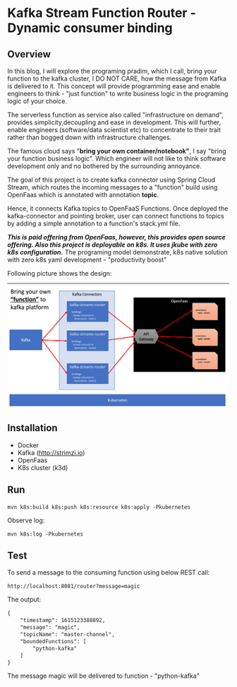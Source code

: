 # Kafka Stream Function Router - Dynamic consumer binding

## Overview

In this blog, I will explore the programing pradim, which I call, bring your function to the kafka cluster, I DO NOT CARE,
how the message from Kafka is delivered to it. This concept will provide programming ease and enable engineers to 
think - "just function" to write business logic in the programing logic of your choice.

The serverless function as service also called "infrastructure on demand", provides simplicity,decoupling and ease in 
development. This will further, enable engineers (software/data scientist etc) to concentrate to their trait rather than 
bogged down with infrastructure challenges.

The famous cloud says "**bring your own container/notebook"**, I say "bring your function business logic". Which engineer
will not like to think software development only and no bothered by the surrounding annoyance.

The goal of this project is to create kafka connector using Spring Cloud Stream, which routes the incoming messages to
a "function" build using OpenFaas which is annotated with annotation **topic**.

Hence, it connects Kafka topics to OpenFaaS Functions. Once deployed the kafka-connector and pointing broker, user
can connect functions to topics by adding a simple annotation to a function's stack.yml file.

**_This is paid offering from OpenFaas, however, this provides open source offering. Also this project is deployable on
k8s. It uses jkube with zero k8s configuration._** The programing model demonstrate, k8s native solution with zero k8s 
yaml development -  "productivity boost"

Following picture shows the design:

![KafkaStreamRouter](./KafkaStreamFunctionRouter.png)

## Installation

- Docker
- Kafka (http://strimzi.io)
- OpenFaas
- K8s cluster (k3d)

## Run

````
mvn k8s:build k8s:push k8s:resource k8s:apply -Pkubernetes
````

Observe log:

````
mvn k8s:log -Pkubernetes
````

## Test

To send a message to the consuming function using below REST call:

````
http://localhost:8081/router?message=magic
````

The output:

````
{
    "timestamp": 1615123388892,
    "message": "magic",
    "topicName": "master-channel",
    "boundedFunctions": [
        "python-kafka"
    ]
}
````

The message magic will be delivered to function - "python-kafka"

